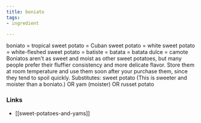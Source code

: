```yaml
---
title: boniato
tags:
- ingredient

---
```

boniato = tropical sweet potato = Cuban sweet potato = white sweet potato = white-fleshed sweet potato = batiste = batata = batata dulce = camote Boniatos aren't as sweet and moist as other sweet potatoes, but many people prefer their fluffier consistency and more delicate flavor. Store them at room temperature and use them soon after your purchase them, since they tend to spoil quickly. Substitutes: sweet potato (This is sweeter and moister than a boniato.) OR yam (moister) OR russet potato

### Links

* [[sweet-potatoes-and-yams]]
